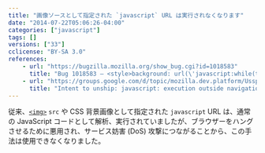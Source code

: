 ```yaml
---
title: "画像ソースとして指定された `javascript` URL は実行されなくなります"
date: "2014-07-22T05:06:26-04:00"
categories: ["javascript"]
tags: []
versions: ["33"]
cclicense: "BY-SA 3.0"
references:
    - url: "https://bugzilla.mozilla.org/show_bug.cgi?id=1018583"
      title: "Bug 1018583 – <style>background: url(\'javascript:while(true){}\');</style> hangs Firefox"
    - url: "https://groups.google.com/d/topic/mozilla.dev.platform/UsspiA5a3Ok/discussion"
      title: "Intent to unship: javascript: execution outside navigation contexts"
---
```

従来、[`<img>`](https://developer.mozilla.org/docs/Web/HTML/Element/img) `src` や CSS 背景画像として指定された `javascript` URL は、通常の JavaScript コードとして解析、実行されていましたが、ブラウザーをハングさせるために悪用され、サービス妨害 (DoS) 攻撃につながることから、この手法は使用できなくなりました。
